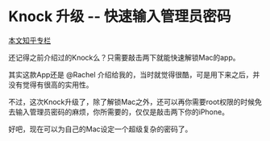 # Knock 升级 -- 快速输入管理员密码

[本文知乎专栏][4]

还记得之前介绍过的Knock么？只需要敲击两下就能快速解锁Mac的app。
<!--more-->
其实这款App还是 @Rachel 介绍给我的，当时就觉得很酷，可是用下来之后，并没有觉得有很高的实用性。  

不过，这次Knock升级了，除了解锁Mac之外，还可以再你需要root权限的时候免去输入管理员密码的麻烦，你所需要的，仅仅是敲击两下你的iPhone。

好吧，现在可以为自己的Mac设定一个超级复杂的密码了。

[4]: http://zhuanlan.zhihu.com/hivandu/19984977